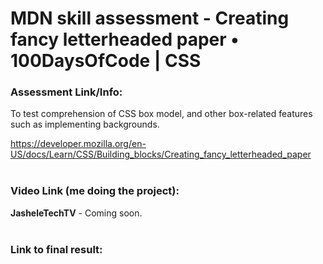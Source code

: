 # MDN skill assessment - Creating fancy letterheaded paper • 100DaysOfCode | CSS 


### Assessment Link/Info:
To test comprehension of CSS box model, and other box-related features such as implementing backgrounds.
<br />

https://developer.mozilla.org/en-US/docs/Learn/CSS/Building_blocks/Creating_fancy_letterheaded_paper
<br /><br />


### Video Link (me doing the project):

**JasheleTechTV** - Coming soon.
<br /><br />


### Link to final result:


